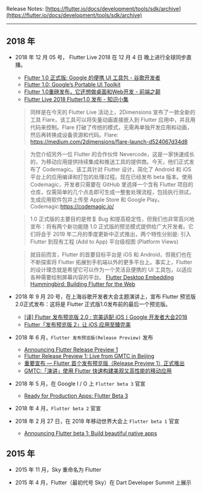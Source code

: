 Release Notes: [https://flutter.io/docs/development/tools/sdk/archive](https://flutter.io/docs/development/tools/sdk/archive)

---

## 2018 年

* 2018 年 12 月 05 号，
Flutter Live 2018 在 12 月 4 日 晚上进行全球同步直播。
  - [Flutter 1.0 正式版: Google 的便携 UI 工具包 - 谷歌开发者](https://mp.weixin.qq.com/s/hCIN42OMmmc6HkOveegwWQ)
  - [Flutter 1.0: Google’s Portable UI Toolkit](https://developers.googleblog.com/2018/12/flutter-10-googles-portable-ui-toolkit.html)
  - [Flutter 1.0重磅发布，它还想做桌面和Web开发 - 前端之巅](https://mp.weixin.qq.com/s/dRHHn9vtCsYBgq2RrVlDAQ)
  - [Flutter Live 2018 Flutter1.0 发布 - 知识小集](https://mp.weixin.qq.com/s/ojCLd0MRes8VtQImQr7i5w)

  > 同样是在今天的 Flutter Live 活动上，2Dimensions 宣布了一款全新的工具 Flare，该工具可以将矢量动画直接嵌入到 Flutter 应用中，并且用代码来控制。Flare 打破了传统的模式，无需再单独开发应用和动画，然后再转换成设备资源和代码。Flare: https://medium.com/2dimensions/flare-launch-d524067d34d8
  
  > 为您介绍另外一位 Flutter 的合作伙伴 Nevercode，这是一家快速成长的，为移动应用提供持续集成和推送工具的提供商。今天，他们正式发布了 Codemagic。该工具针对 Flutter 设计，简化了 Android 和 iOS 平台上的应用编译和打包的处理过程。现在已经发布 beta 版本。使用 Codemagic，开发者只需要在 GitHub 里选择一个含有 Flutter 项目的仓库，仅需简单的几个点击即可生成一整套处理流程，包括执行测试，生成应用软件包并上传至 Apple Store 和 Google Play。Codemagic:https://codemagic.io/
  
  > 1.0 正式版的主要目的是修复 Bug 和提高稳定性，但我们也非常高兴地宣布：将有两个新功能随 1.0 正式版的预览模式提供给广大开发者。它们将会于 2019 年二月的季度更新中正式推出，两个特性分别是: 引入 Flutter 到现有工程 (Add to App)  平台级视图 (Platform Views)
  
  > 就目前而言，Flutter 的首要目标平台是 iOS 和 Android，但我们也在不断探索将 Flutter 拓展到手机端以外的更多平台上。事实上，Flutter 的设计理念就是希望它可以作为一个灵活且便携的 UI 工具包，以适应各种需要绘制屏幕内容的平台。  [Flutter Desktop Embedding](https://github.com/google/flutter-desktop-embedding)   [Hummingbird: Building Flutter for the Web](https://medium.com/flutter-io/hummingbird-building-flutter-for-the-web-e687c2a023a8)
  
* 2018 年 9 月 20 号，在上海谷歌开发者大会主题演讲上，宣布 Flutter 预览版2.0正式发布：这将是 Flutter 正式版1.0发布前的最后一个预览版。
  - [[译] Flutter 发布预览版 2.0 : 完美适配 iOS丨Google 开发者大会2018](https://juejin.im/post/5ba3133b5188255c7663f485)
  - [Flutter「发布预览版 2」让 iOS 应用至臻完美](xx)

* 2018 年 6 月，`Flutter 发布预览版(Release Preview)` 发布  
  - [Announcing Flutter Release Preview 1](https://medium.com/flutter-io/flutter-release-preview-1-943a9b6ee65a)    
  - [Flutter Release Preview 1: Live from GMTC in Beijing](https://developers.googleblog.com/2018/06/flutter-release-preview-1-live-from.html)  
  - [重要宣布 — Flutter 首个发布预览版（Release Preview 1）正式推出](https://zhuanlan.zhihu.com/p/38322850)  
  - [GMTC:「演讲」使用 Flutter 快速构建美观又高性能的移动应用](https://zhuanlan.zhihu.com/p/39737086)

* 2018 年 5 月，在 Google I / O 上 `Flutter beta 3` 官宣  
  - [Ready for Production Apps: Flutter Beta 3](https://developers.googleblog.com/2018/05/ready-for-production-apps-flutter-beta-3.html)

* 2018 年 4 月，`Flutter beta 2` 官宣

* 2018 年 2 月 27 日，在 2018 年移动世界大会上 `Flutter beta 1` 官宣  
  - [Announcing Flutter beta 1: Build beautiful native apps](https://developers.googleblog.com/2018/02/announcing-flutter-beta-1.html)

## 2015 年

* 2015 年 11 月，Sky 重命名为 Flutter

* 2015 年 4 月，Flutter（最初代号 Sky）在 Dart Developer Summit 上展示